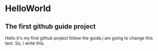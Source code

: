 # HelloWorld
The first github guide project
-----------------------------
Hello 
it's my first github project
follow the guide,i am going to change this text.
So, i  write this.
